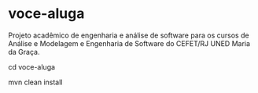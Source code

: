 # voce-aluga
Projeto acadêmico de engenharia e análise de software para os cursos de Análise e Modelagem e Engenharia de Software do CEFET/RJ UNED Maria da Graça. 

cd voce-aluga

mvn clean install
